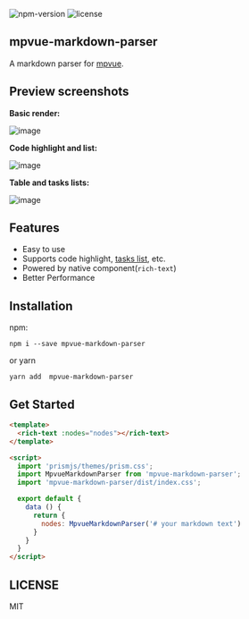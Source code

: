 ![npm-version](https://img.shields.io/npm/v/mpvue-markdown-parser.svg) ![license](https://img.shields.io/npm/l/mpvue-markdown-parser.svg)

## mpvue-markdown-parser
A markdown parser for [mpvue](https://github.com/Meituan-Dianping/mpvue).

## Preview screenshots
**Basic render:**

![image](https://user-images.githubusercontent.com/7871813/41890957-a8bf550e-7944-11e8-95c5-188e480d93ed.png)

**Code highlight and list:**

![image](https://user-images.githubusercontent.com/7871813/41891003-db5ed8f4-7944-11e8-8409-2a5bedd736e1.png)

**Table and tasks lists:**

![image](https://user-images.githubusercontent.com/7871813/41891028-f7d1896e-7944-11e8-8d86-c05a427c8c05.png)

## Features
* Easy to use
* Supports code highlight, [tasks list](https://blog.github.com/2014-04-28-task-lists-in-all-markdown-documents/), etc.
* Powered by native component(`rich-text`)
* Better Performance

## Installation

npm:

```
npm i --save mpvue-markdown-parser
```
or yarn

```
yarn add  mpvue-markdown-parser
```
## Get Started

```html
<template>
  <rich-text :nodes="nodes"></rich-text>
</template>

<script>
  import 'prismjs/themes/prism.css';
  import MpvueMarkdownParser from 'mpvue-markdown-parser';
  import 'mpvue-markdown-parser/dist/index.css';

  export default {
    data () {
      return {
        nodes: MpvueMarkdownParser('# your markdown text')
      }
    }
  }
</script>
```

## LICENSE
MIT
